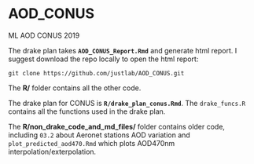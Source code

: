 # AOD_CONUS
ML AOD CONUS 2019


The drake plan takes __`AOD_CONUS_Report.Rmd`__ and generate html report. I suggest download the repo locally to open the html report: 

```{r}
git clone https://github.com/justlab/AOD_CONUS.git
```
  
The __R/__ folder contains all the other code.
  
The drake plan for CONUS is __`R/drake_plan_conus.Rmd`__. The `drake_funcs.R` contains all the functions used in the drake plan. 
  
The __R/non_drake_code_and_md_files/__ folder contains older code, including `03.2` about Aeronet stations AOD variation and `plot_predicted_aod470.Rmd` which plots AOD470nm interpolation/exterpolation.

